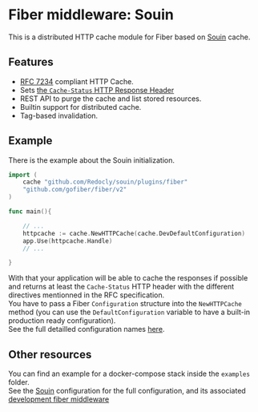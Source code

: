 Fiber middleware: Souin
================================

This is a distributed HTTP cache module for Fiber based on [Souin](https://github.com/Redocly/souin) cache.  

## Features

 * [RFC 7234](https://httpwg.org/specs/rfc7234.html) compliant HTTP Cache.
 * Sets [the `Cache-Status` HTTP Response Header](https://httpwg.org/http-extensions/draft-ietf-httpbis-cache-header.html)
 * REST API to purge the cache and list stored resources.
 * Builtin support for distributed cache.
 * Tag-based invalidation.


## Example
There is the example about the Souin initialization.
```go
import (
	cache "github.com/Redocly/souin/plugins/fiber"
	"github.com/gofiber/fiber/v2"
)

func main(){

    // ...
	httpcache := cache.NewHTTPCache(cache.DevDefaultConfiguration)
	app.Use(httpcache.Handle)
    // ...

}
```
With that your application will be able to cache the responses if possible and returns at least the `Cache-Status` HTTP header with the different directives mentionned in the RFC specification.  
You have to pass a Fiber `Configuration` structure into the `NewHTTPCache` method (you can use the `DefaultConfiguration` variable to have a built-in production ready configuration).  
See the full detailled configuration names [here](https://github.com/Redocly/souin#optional-configuration).

Other resources
---------------
You can find an example for a docker-compose stack inside the `examples` folder.  
See the [Souin](https://github.com/Redocly/souin) configuration for the full configuration, and its associated [development fiber middleware](https://github.com/Redocly/souin/blob/master/plugins/fiber)  

